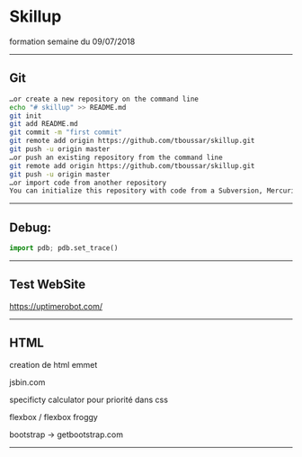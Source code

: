 # Skillup
formation semaine du 09/07/2018

-----------------------------------------------------------------
## Git

```bash
…or create a new repository on the command line
echo "# skillup" >> README.md
git init
git add README.md
git commit -m "first commit"
git remote add origin https://github.com/tboussar/skillup.git
git push -u origin master
…or push an existing repository from the command line
git remote add origin https://github.com/tboussar/skillup.git
git push -u origin master
…or import code from another repository
You can initialize this repository with code from a Subversion, Mercurial, or TFS project.

```
-----------------------------------------------------------------
## Debug:
```python
import pdb; pdb.set_trace()
```
-----------------------------------------------------------------
## Test WebSite

https://uptimerobot.com/

-----------------------------------------------------------------
## HTML

creation de html emmet

jsbin.com

specificty calculator pour priorité dans css

flexbox / flexbox froggy

bootstrap -> getbootstrap.com

-----------------------------------------------------------------
